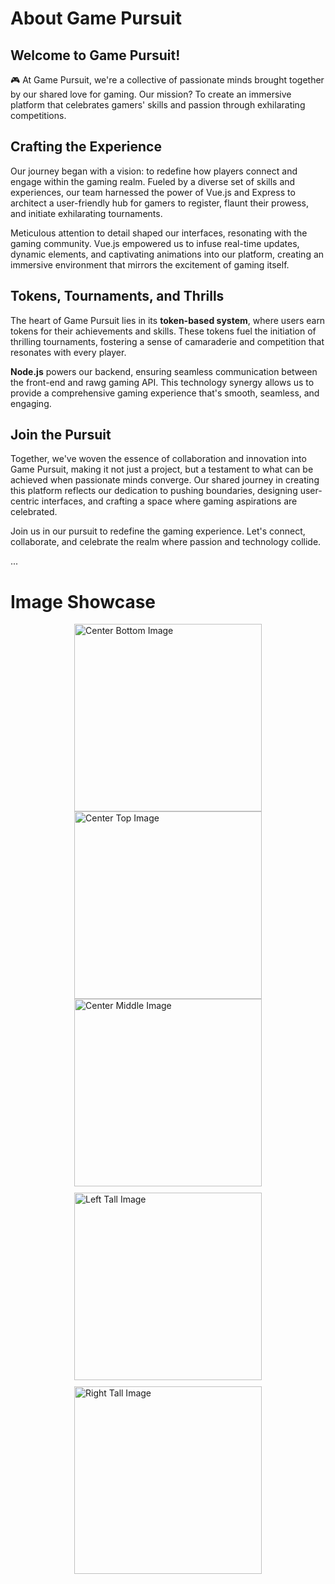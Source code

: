 # About Game Pursuit

## Welcome to Game Pursuit!

🎮 At Game Pursuit, we're a collective of passionate minds brought together by our shared love for gaming. Our mission? To create an immersive platform that celebrates gamers' skills and passion through exhilarating competitions.

## **Crafting the Experience**

Our journey began with a vision: to redefine how players connect and engage within the gaming realm. Fueled by a diverse set of skills and experiences, our team harnessed the power of Vue.js and Express to architect a user-friendly hub for gamers to register, flaunt their prowess, and initiate exhilarating tournaments.

Meticulous attention to detail shaped our interfaces, resonating with the gaming community. Vue.js empowered us to infuse real-time updates, dynamic elements, and captivating animations into our platform, creating an immersive environment that mirrors the excitement of gaming itself.

## **Tokens, Tournaments, and Thrills**

The heart of Game Pursuit lies in its **token-based system**, where users earn tokens for their achievements and skills. These tokens fuel the initiation of thrilling tournaments, fostering a sense of camaraderie and competition that resonates with every player.

**Node.js** powers our backend, ensuring seamless communication between the front-end and rawg gaming API. This technology synergy allows us to provide a comprehensive gaming experience that's smooth, seamless, and engaging.

## **Join the Pursuit**

Together, we've woven the essence of collaboration and innovation into Game Pursuit, making it not just a project, but a testament to what can be achieved when passionate minds converge. Our shared journey in creating this platform reflects our dedication to pushing boundaries, designing user-centric interfaces, and crafting a space where gaming aspirations are celebrated.

Join us in our pursuit to redefine the gaming experience. Let's connect, collaborate, and celebrate the realm where passion and technology collide.

...

# Image Showcase

<div style="display: flex; justify-content: center; align-items: flex-start;">
  <div style="display: flex; flex-direction: column; align-items: center;">
    <img src="https://i.ibb.co/LR10pNJ/Game-Pursuit-Image-3.jpg" alt="Center Bottom Image" style="width: 300px; height: auto;">
    <img src="https://i.ibb.co/pZrHWNY/Game-Pursuit-Image-5.jpg" alt="Center Top Image" style="width: 300px; height: auto;">
    <img src="https://i.ibb.co/hs5g6PB/Game-Pursuit-Image-2.jpg" alt="Center Middle Image" style="width: 300px; height: auto; margin-bottom: 10px;">
    <img src="https://i.ibb.co/Kh5TvnY/Game-Pursuit-Image-4.jpg" alt="Left Tall Image" style="width: 300px; height: auto; margin-bottom: 10px;">
    <img src="https://i.ibb.co/T8gDzxJ/Game-Pursuit-Image.jpg" alt="Right Tall Image" style="width: 300px; height: auto;">
  </div>
</div>
